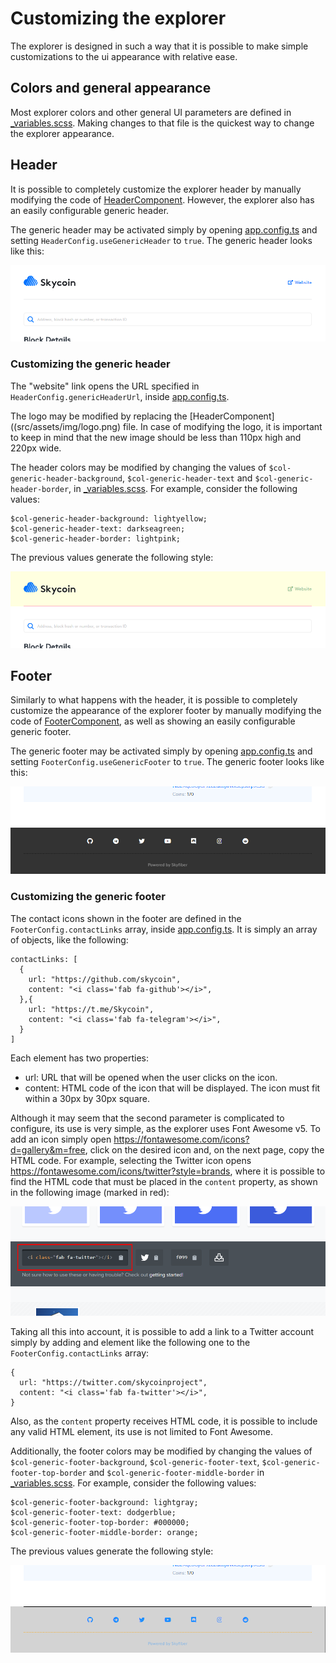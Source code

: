 # Customizing the explorer

The explorer is designed in such a way that it is possible to make simple customizations to the ui appearance with relative ease.

## Colors and general appearance

Most explorer colors and other general UI parameters are defined in [_variables.scss](src/assets/scss/_variables.scss). Making changes to that file is the quickest way to change the explorer appearance.

## Header

It is possible to completely customize the explorer header by manually modifying the code of [HeaderComponent](src/app/components/layout/header/header.component.ts). However, the explorer also has an easily configurable generic header.

The generic header may be activated simply by opening [app.config.ts](src/app/app.config.ts) and setting `HeaderConfig.useGenericHeader` to `true`. The generic header looks like this:

![GitHub Logo](/doc_images/header1.png)

### Customizing the generic header

The "website" link opens the URL specified in `HeaderConfig.genericHeaderUrl`, inside [app.config.ts](src/app/app.config.ts).

The logo may be modified by replacing the [HeaderComponent]((src/assets/img/logo.png) file. In case of modifying the logo, it is important to keep in mind that the new image should be less than 110px high and 220px wide.

The header colors may be modified by changing the values of `$col-generic-header-background`, `$col-generic-header-text` and `$col-generic-header-border`, in [_variables.scss](src/assets/scss/_variables.scss). For example, consider the following values:
```
$col-generic-header-background: lightyellow;
$col-generic-header-text: darkseagreen;
$col-generic-header-border: lightpink;
```
The previous values generate the following style:

![GitHub Logo](/doc_images/header2.png)

## Footer

Similarly to what happens with the header, it is possible to completely customize the appearance of the explorer footer by manually modifying the code of [FooterComponent](src/app/components/layout/footer/footer.component.ts), as well as showing an easily configurable generic footer.

The generic footer may be activated simply by opening [app.config.ts](src/app/app.config.ts) and setting `FooterConfig.useGenericFooter` to `true`. The generic footer looks like this:

![GitHub Logo](/doc_images/footer1.png)

### Customizing the generic footer

The contact icons shown in the footer are defined in the `FooterConfig.contactLinks` array, inside [app.config.ts](src/app/app.config.ts). It is simply an array of objects, like the following:
```
contactLinks: [
  {
    url: "https://github.com/skycoin",
    content: "<i class='fab fa-github'></i>",
  },{
    url: "https://t.me/Skycoin",
    content: "<i class='fab fa-telegram'></i>",
  }
]
```
Each element has two properties:

- url: URL that will be opened when the user clicks on the icon.
- content: HTML code of the icon that will be displayed. The icon must fit within a 30px by 30px square.

Although it may seem that the second parameter is complicated to configure, its use is very simple, as the explorer uses Font Awesome v5. To add an icon simply open https://fontawesome.com/icons?d=gallery&m=free, click on the desired icon and, on the next page, copy the HTML code. For example, selecting the Twitter icon opens https://fontawesome.com/icons/twitter?style=brands, where it is possible to find the HTML code that must be placed in the `content` property, as shown in the following image (marked in red):

![GitHub Logo](/doc_images/code.png)

Taking all this into account, it is possible to add a link to a Twitter account simply by adding and element like the following one to the `FooterConfig.contactLinks` array:
```
{
  url: "https://twitter.com/skycoinproject",
  content: "<i class='fab fa-twitter'></i>",
}
```
Also, as the `content` property receives HTML code, it is possible to include any valid HTML element, its use is not limited to Font Awesome.

Additionally, the footer colors may be modified by changing the values of `$col-generic-footer-background`, `$col-generic-footer-text`, `$col-generic-footer-top-border` and `$col-generic-footer-middle-border` in [_variables.scss](src/assets/scss/_variables.scss). For example, consider the following values:
```
$col-generic-footer-background: lightgray;
$col-generic-footer-text: dodgerblue;
$col-generic-footer-top-border: #000000;
$col-generic-footer-middle-border: orange;
```
The previous values generate the following style:

![GitHub Logo](/doc_images/footer2.png)